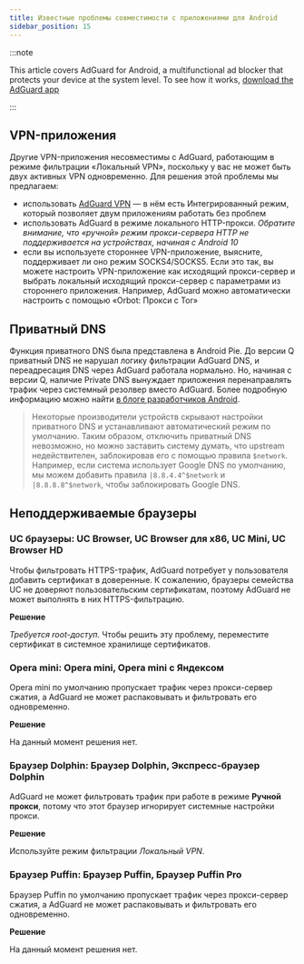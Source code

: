 ```yaml
---
title: Известные проблемы совместимости с приложениями для Android
sidebar_position: 15
---
```


:::note

This article covers AdGuard for Android, a multifunctional ad blocker that protects your device at the system level. To see how it works, [download the AdGuard app](https://adguard.com/download.html?auto=true)

:::

## VPN-приложения

Другие VPN-приложения несовместимы с AdGuard, работающим в режиме фильтрации «Локальный VPN», поскольку у вас не может быть двух активных VPN одновременно. Для решения этой проблемы мы предлагаем:

* использовать [AdGuard VPN](https://adguard-vpn.com/welcome.html) — в нём есть Интегрированный режим, который позволяет двум приложениям работать без проблем
* использовать AdGuard в режиме локального HTTP-прокси. *Обратите внимание, что «ручной» режим прокси-сервера HTTP не поддерживается на устройствах, начиная с Android 10*
* если вы используете стороннее VPN-приложение, выясните, поддерживает ли оно режим SOCKS4/SOCKS5. Если это так, вы можете настроить VPN-приложение как исходящий прокси-сервер и выбрать локальный исходящий прокси-сервер с параметрами из стороннего приложения. Например, AdGuard можно автоматически настроить с помощью «Orbot: Прокси с Tor»

## Приватный DNS

Функция приватного DNS была представлена в Android Pie. До версии Q приватный DNS не нарушал логику фильтрации AdGuard DNS, и переадресация DNS через AdGuard работала нормально. Но, начиная с версии Q, наличие Private DNS вынуждает приложения перенаправлять трафик через системный резолвер вместо AdGuard. Более подробную информацию можно найти [в блоге разработчиков Android](https://android-developers.googleblog.com/2018/04/dns-over-tls-support-in-android-p.html).

> Некоторые производители устройств скрывают настройки приватного DNS и устанавливают автоматический режим по умолчанию. Таким образом, отключить приватный DNS невозможно, но можно заставить систему думать, что upstream недействителен, заблокировав его с помощью правила `$network`. Например, если система использует Google DNS по умолчанию, мы можем добавить правила `|8.8.4.4^$network` и `|8.8.8.8^$network`, чтобы заблокировать Google DNS.

## Неподдерживаемые браузеры

### UC браузеры: UC Browser, UC Browser для x86, UC Mini, UC Browser HD

Чтобы фильтровать HTTPS-трафик, AdGuard потребует у пользователя добавить сертификат в доверенные. К сожалению, браузеры семейства UC не доверяют пользовательским сертификатам, поэтому AdGuard не может выполнять в них HTTPS-фильтрацию.

**Решение**

*Требуется root-доступ*. Чтобы решить эту проблему, переместите сертификат в системное хранилище сертификатов.

### Opera mini: Opera mini, Opera mini с Яндексом

Opera mini по умолчанию пропускает трафик через прокси-сервер сжатия, а AdGuard не может распаковывать и фильтровать его одновременно.

**Решение**

На данный момент решения нет.

### Браузер Dolphin: Браузер Dolphin, Экспресс-браузер Dolphin

AdGuard не может фильтровать трафик при работе в режиме **Ручной прокси**, потому что этот браузер игнорирует системные настройки прокси.

**Решение**

Используйте режим фильтрации *Локальный VPN*.

### Браузер Puffin: Браузер Puffin, Браузер Puffin Pro

Браузер Puffin по умолчанию пропускает трафик через прокси-сервер сжатия, а AdGuard не может распаковывать и фильтровать его одновременно.

**Решение**

На данный момент решения нет.
